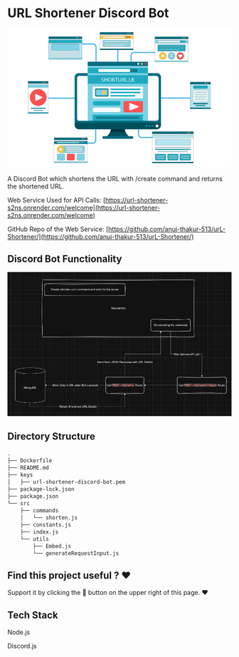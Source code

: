# URL Shortener Discord Bot

![](/github_assets/short-url-banner.png)

A Discord Bot which shortens the URL with /create <url> command and returns the shortened URL.

Web Service Used for API Calls: [https://url-shortener-s2ns.onrender.com/welcome](https://url-shortener-s2ns.onrender.com/welcome)

GitHub Repo of the Web Service: [https://github.com/anuj-thakur-513/urL-Shortener/](https://github.com/anuj-thakur-513/urL-Shortener/)

## Discord Bot Functionality

![](/github_assets/Discord%20Bot%20Service.jpg)

## Directory Structure
```
.
├── Dockerfile
├── README.md
├── keys
│   ├── url-shortener-discord-bot.pem
├── package-lock.json
├── package.json
└── src
    ├── commands
    │   └── shorten.js
    ├── constants.js
    ├── index.js
    └── utils
        ├── Embed.js
        └── generateRequestInput.js
```

## Find this project useful ? ❤️

Support it by clicking the 🌟 button on the upper right of this page. ❤️

## Tech Stack

Node.js

Discord.js
